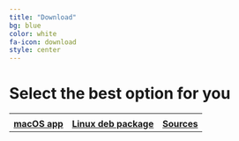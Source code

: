 ```yaml
---
title: "Download"
bg: blue
color: white
fa-icon: download
style: center
---
```


# Select the best option for you

<table style="width:100%">
<div class="center-me">
  <tr>
    <td><i class="fa fa-apple fa-big" aria-hidden="true"></i></td>
    <td><i class="fa fa-linux fa-big" aria-hidden="true"></i></td>
    <td><i class="fa fa-github fa-big" aria-hidden="true"></i></td>
  </tr>
  <tr>
    <td><strong><a
    href="https://github.com/muammar/mkchromecast/releases/download/0.3.6/mkchromecast_v0.3.6.dmg">macOS app</a></strong></td>
    <td><strong><a href="https://github.com/muammar/mkchromecast/releases/download/0.3.6/mkchromecast_0.3.6-2_all.deb">Linux deb package</a></strong></td>
    <td><strong><a href="https://github.com/muammar/mkchromecast/releases/latest/">Sources</a></strong></td>
  </tr>
</div>
</table>
